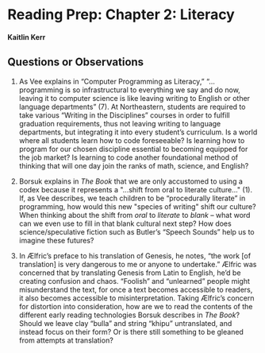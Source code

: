 # Reading Prep: Chapter 2: Literacy 

#### Kaitlin Kerr 

## Questions or Observations

1. As Vee explains in “Computer Programming as Literacy,” “…programming is so infrastructural to everything we say and do now, leaving it to computer science is like leaving writing to English or other language departments” (7). At Northeastern, students are required to take various “Writing in the Disciplines” courses in order to fulfill graduation requirements, thus not leaving writing to language departments, but integrating it into every student’s curriculum. Is a world where all students learn how to code foreseeable? Is learning how to program for our chosen discipline essential to becoming equipped for the job market? Is learning to code another foundational method of thinking that will one day join the ranks of math, science, and English?

2. Borsuk explains in *The Book* that we are only accustomed to using a codex because it represents a "...shift from oral to literate culture..." (1). If, as Vee describes, we teach children to be “procedurally literate” in programming, how would this new "species of writing" shift our culture? When thinking about the shift from *oral* to *literate* to *blank*  – what word can we even use to fill in that blank cultural next step?  How does science/speculative fiction such as Butler’s “Speech Sounds” help us to imagine these futures? 

3. In Ælfric’s preface to his translation of Genesis, he notes, “the work [of translation] is very dangerous to me or anyone to undertake.” Ælfric was concerned that by translating Genesis from Latin to English, he’d be creating confusion and chaos. “Foolish” and “unlearned” people might misunderstand the text, for once a text becomes accessible to readers, it also becomes accessible to misinterpretation. Taking Ælfric’s concern for distortion into consideration, how are we to read the contents of the different early reading technologies Borsuk describes in *The Book*? Should we leave clay “bulla” and string “khipu” untranslated, and instead focus on their form? Or is there still something to be gleaned from attempts at translation?  